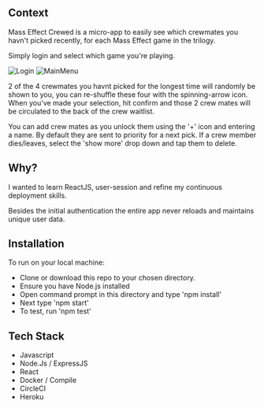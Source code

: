 ## Context
Mass Effect Crewed is a micro-app to easily see which crewmates you havn't picked recently, for each Mass Effect game in the trilogy.

Simply login and select which game you're playing.

![Login](https://user-images.githubusercontent.com/42459707/112561197-d0550180-8e28-11eb-970d-b1c2468d619e.PNG)
![MainMenu](https://user-images.githubusercontent.com/42459707/112561304-0f835280-8e29-11eb-97ba-0c7994b67848.PNG)

2 of the 4 crewmates you havnt picked for the longest time will randomly be shown to you, you can re-shuffle these four with the spinning-arrow icon.
When you've made your selection, hit confirm and those 2 crew mates will be circulated to the back of the crew waitlist.

You can add crew mates as you unlock them using the '+' icon and entering a name. By default they are sent to priority for a next pick.
If a crew member dies/leaves, select the 'show more' drop down and tap them to delete.


## Why?
I wanted to learn ReactJS, user-session and refine my continuous deployment skills.

Besides the initial authentication the entire app never reloads and maintains unique user data.


## Installation
To run on your local machine:
* Clone or download this repo to your chosen directory.
* Ensure you have Node.js installed
* Open command prompt in this directory and type 'npm install'
* Next type 'npm start'
* To test, run 'npm test'


## Tech Stack
* Javascript
* Node.Js / ExpressJS
* React
* Docker / Compile
* CircleCI
* Heroku
